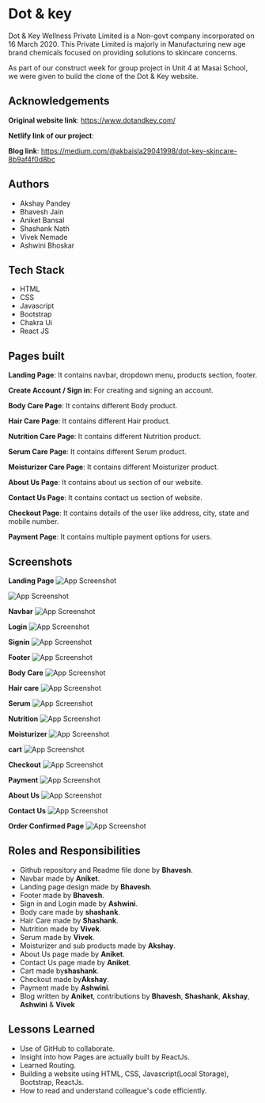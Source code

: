 
# Dot & key

Dot & Key Wellness Private Limited is a Non-govt company incorporated on 16 March 2020. This Private Limited is majorly in Manufacturing new age brand chemicals focused on providing solutions to skincare concerns.

As part of our construct week for group project in Unit 4 at Masai School, we were given to build the clone of the Dot & Key website.

## Acknowledgements

**Original website link**: https://www.dotandkey.com/

**Netlify link of our project**: 

**Blog link**: https://medium.com/@akbaisla29041998/dot-key-skincare-8b9af4f0d8bc

## Authors

- Akshay Pandey
- Bhavesh Jain
- Aniket Bansal
- Shashank Nath
- Vivek Nemade
- Ashwini Bhoskar
 


## Tech Stack

- HTML
- CSS
- Javascript
- Bootstrap
- Chakra Ui
- React JS



## Pages built

**Landing Page**: It contains navbar, dropdown menu, products section, footer.

**Create Account / Sign in**: For creating and signing an account.

**Body Care Page**: It contains different Body product.

**Hair Care Page**: It contains different Hair product.

**Nutrition Care Page**: It contains different Nutrition  product.

**Serum Care Page**: It contains different Serum product.

**Moisturizer Care Page**: It contains different Moisturizer product.

**About Us Page**: It contains about us section of our website.

**Contact Us Page**: It contains contact us section of website.

**Checkout Page**: It contains details of the user like address, city, state and mobile number.

**Payment Page**: It contains multiple payment options for users.
 


## Screenshots

**Landing Page**
![App Screenshot](https://raw.githubusercontent.com/Bhavesh2302/dot-key-personal/master/Landing%20page.jpg)

![App Screenshot](https://raw.githubusercontent.com/Bhavesh2302/dot-key-personal/master/Navbar2.png)

**Navbar**
![App Screenshot](https://raw.githubusercontent.com/Bhavesh2302/dot-key-personal/master/navbar.png)

**Login**
![App Screenshot](https://raw.githubusercontent.com/Bhavesh2302/dot-key-personal/master/Login.jpg)

**Signin**
![App Screenshot](https://raw.githubusercontent.com/Bhavesh2302/dot-key-personal/master/Signup.jpg)

**Footer**
![App Screenshot](https://raw.githubusercontent.com/Bhavesh2302/dot-key-personal/master/footer.png)

**Body Care**
![App Screenshot](https://raw.githubusercontent.com/Bhavesh2302/dot-key-personal/master/BodyCare.jpg)

**Hair care**
![App Screenshot](https://raw.githubusercontent.com/Bhavesh2302/dot-key-personal/master/haircare.jpg)

**Serum**
![App Screenshot](https://raw.githubusercontent.com/Bhavesh2302/dot-key-personal/master/serum.png)

**Nutrition**
![App Screenshot](https://raw.githubusercontent.com/Bhavesh2302/dot-key-personal/master/nutrition.png)

**Moisturizer**
![App Screenshot](https://raw.githubusercontent.com/Bhavesh2302/dot-key-personal/master/moisturiser.png)

**cart**
![App Screenshot](https://raw.githubusercontent.com/Bhavesh2302/dot-key-personal/master/cart.jpg)

**Checkout**
![App Screenshot](https://raw.githubusercontent.com/Bhavesh2302/dot-key-personal/master/checkout.png)

**Payment**
![App Screenshot](https://raw.githubusercontent.com/Bhavesh2302/dot-key-personal/master/Payment.jpg)

**About Us**
![App Screenshot](https://raw.githubusercontent.com/Bhavesh2302/dot-key-personal/master/about-us.png)

**Contact Us**
![App Screenshot](https://raw.githubusercontent.com/Bhavesh2302/dot-key-personal/master/contact-us.png)

**Order Confirmed Page**
![App Screenshot](https://raw.githubusercontent.com/Bhavesh2302/dot-key-personal/master/OrderConfirmed.jpg)

## Roles and Responsibilities

- Github repository and Readme file done by **Bhavesh**.
- Navbar made by **Aniket**.
- Landing page design made by **Bhavesh**.
- Footer made by **Bhavesh**.
- Sign in and Login made by **Ashwini**.
- Body care made by **shashank**.
- Hair Care made by **Shashank**.
- Nutrition made by **Vivek**.
- Serum made by **Vivek**.
- Moisturizer and sub products made by **Akshay**.
- About Us page made by **Aniket**.
- Contact Us page made by **Aniket**.
- Cart made by**shashank**.
- Checkout made by**Akshay**.
- Payment made by **Ashwini**.
- Blog written by **Aniket**, contributions by **Bhavesh**, **Shashank**, **Akshay**, **Ashwini** & **Vivek**

## Lessons Learned

- Use of GitHub to collaborate.
- Insight into how Pages are actually built by ReactJs.
- Learned Routing.
- Building a website using HTML, CSS, Javascript(Local Storage), Bootstrap, ReactJs.
- How to read and understand colleague's code efficiently.
